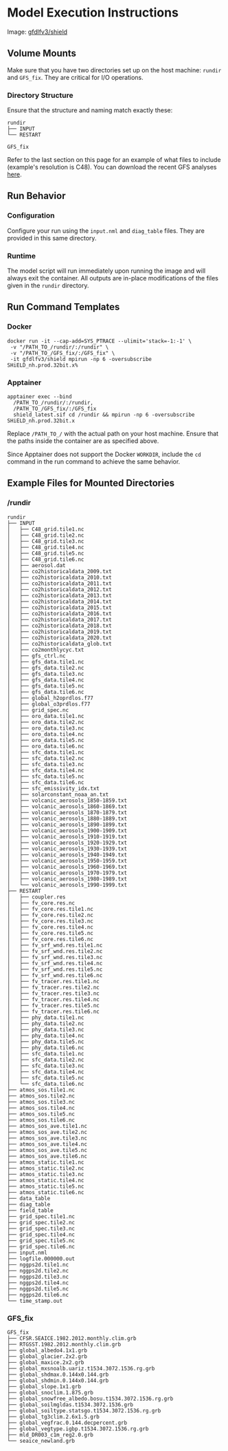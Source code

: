 # Model Execution Instructions

Image: [gfdlfv3/shield](https://hub.docker.com/r/gfdlfv3/shield)

## Volume Mounts
Make sure that you have two directories set up on the host machine: `rundir` and `GFS_fix`. They are critical for I/O operations.

### Directory Structure
Ensure that the structure and naming match exactly these:
```
rundir
├── INPUT
└── RESTART
```

```
GFS_fix
```
Refer to the last section on this page for an example of what files to include (example's resolution is C48). You can download the recent GFS analyses [here](https://www.nco.ncep.noaa.gov/pmb/products/gfs/).

## Run Behavior
### Configuration
Configure your run using the `input.nml` and `diag_table` files. They are provided in this same directory. 

### Runtime
The model script will run immediately upon running the image and will always exit the container. All outputs are in-place modifications of the files given in the `rundir` directory.


## Run Command Templates

### Docker
```
docker run -it --cap-add=SYS_PTRACE --ulimit='stack=-1:-1' \
 -v "/PATH_TO_/rundir/:/rundir" \
 -v "/PATH_TO_/GFS_fix/:/GFS_fix" \
 -it gfdlfv3/shield mpirun -np 6 -oversubscribe SHiELD_nh.prod.32bit.x%   
```

### Apptainer
```
apptainer exec --bind
  /PATH_TO_/rundir/:/rundir,
  /PATH_TO_/GFS_fix/:/GFS_fix
  shield_latest.sif cd /rundir && mpirun -np 6 -oversubscribe SHiELD_nh.prod.32bit.x
```
Replace `/PATH_TO_/` with the actual path on your host machine. Ensure that the paths inside the container are as specified above. 

Since Apptainer does not support the Docker `WORKDIR`, include the `cd` command in the run command to achieve the same behavior.

## Example Files for Mounted Directories

### /rundir
```
rundir
├── INPUT
│   ├── C48_grid.tile1.nc
│   ├── C48_grid.tile2.nc
│   ├── C48_grid.tile3.nc
│   ├── C48_grid.tile4.nc
│   ├── C48_grid.tile5.nc
│   ├── C48_grid.tile6.nc
│   ├── aerosol.dat
│   ├── co2historicaldata_2009.txt
│   ├── co2historicaldata_2010.txt
│   ├── co2historicaldata_2011.txt
│   ├── co2historicaldata_2012.txt
│   ├── co2historicaldata_2013.txt
│   ├── co2historicaldata_2014.txt
│   ├── co2historicaldata_2015.txt
│   ├── co2historicaldata_2016.txt
│   ├── co2historicaldata_2017.txt
│   ├── co2historicaldata_2018.txt
│   ├── co2historicaldata_2019.txt
│   ├── co2historicaldata_2020.txt
│   ├── co2historicaldata_glob.txt
│   ├── co2monthlycyc.txt
│   ├── gfs_ctrl.nc
│   ├── gfs_data.tile1.nc
│   ├── gfs_data.tile2.nc
│   ├── gfs_data.tile3.nc
│   ├── gfs_data.tile4.nc
│   ├── gfs_data.tile5.nc
│   ├── gfs_data.tile6.nc
│   ├── global_h2oprdlos.f77
│   ├── global_o3prdlos.f77
│   ├── grid_spec.nc
│   ├── oro_data.tile1.nc
│   ├── oro_data.tile2.nc
│   ├── oro_data.tile3.nc
│   ├── oro_data.tile4.nc
│   ├── oro_data.tile5.nc
│   ├── oro_data.tile6.nc
│   ├── sfc_data.tile1.nc
│   ├── sfc_data.tile2.nc
│   ├── sfc_data.tile3.nc
│   ├── sfc_data.tile4.nc
│   ├── sfc_data.tile5.nc
│   ├── sfc_data.tile6.nc
│   ├── sfc_emissivity_idx.txt
│   ├── solarconstant_noaa_an.txt
│   ├── volcanic_aerosols_1850-1859.txt
│   ├── volcanic_aerosols_1860-1869.txt
│   ├── volcanic_aerosols_1870-1879.txt
│   ├── volcanic_aerosols_1880-1889.txt
│   ├── volcanic_aerosols_1890-1899.txt
│   ├── volcanic_aerosols_1900-1909.txt
│   ├── volcanic_aerosols_1910-1919.txt
│   ├── volcanic_aerosols_1920-1929.txt
│   ├── volcanic_aerosols_1930-1939.txt
│   ├── volcanic_aerosols_1940-1949.txt
│   ├── volcanic_aerosols_1950-1959.txt
│   ├── volcanic_aerosols_1960-1969.txt
│   ├── volcanic_aerosols_1970-1979.txt
│   ├── volcanic_aerosols_1980-1989.txt
│   └── volcanic_aerosols_1990-1999.txt
├── RESTART
│   ├── coupler.res
│   ├── fv_core.res.nc
│   ├── fv_core.res.tile1.nc
│   ├── fv_core.res.tile2.nc
│   ├── fv_core.res.tile3.nc
│   ├── fv_core.res.tile4.nc
│   ├── fv_core.res.tile5.nc
│   ├── fv_core.res.tile6.nc
│   ├── fv_srf_wnd.res.tile1.nc
│   ├── fv_srf_wnd.res.tile2.nc
│   ├── fv_srf_wnd.res.tile3.nc
│   ├── fv_srf_wnd.res.tile4.nc
│   ├── fv_srf_wnd.res.tile5.nc
│   ├── fv_srf_wnd.res.tile6.nc
│   ├── fv_tracer.res.tile1.nc
│   ├── fv_tracer.res.tile2.nc
│   ├── fv_tracer.res.tile3.nc
│   ├── fv_tracer.res.tile4.nc
│   ├── fv_tracer.res.tile5.nc
│   ├── fv_tracer.res.tile6.nc
│   ├── phy_data.tile1.nc
│   ├── phy_data.tile2.nc
│   ├── phy_data.tile3.nc
│   ├── phy_data.tile4.nc
│   ├── phy_data.tile5.nc
│   ├── phy_data.tile6.nc
│   ├── sfc_data.tile1.nc
│   ├── sfc_data.tile2.nc
│   ├── sfc_data.tile3.nc
│   ├── sfc_data.tile4.nc
│   ├── sfc_data.tile5.nc
│   └── sfc_data.tile6.nc
├── atmos_sos.tile1.nc
├── atmos_sos.tile2.nc
├── atmos_sos.tile3.nc
├── atmos_sos.tile4.nc
├── atmos_sos.tile5.nc
├── atmos_sos.tile6.nc
├── atmos_sos_ave.tile1.nc
├── atmos_sos_ave.tile2.nc
├── atmos_sos_ave.tile3.nc
├── atmos_sos_ave.tile4.nc
├── atmos_sos_ave.tile5.nc
├── atmos_sos_ave.tile6.nc
├── atmos_static.tile1.nc
├── atmos_static.tile2.nc
├── atmos_static.tile3.nc
├── atmos_static.tile4.nc
├── atmos_static.tile5.nc
├── atmos_static.tile6.nc
├── data_table
├── diag_table
├── field_table
├── grid_spec.tile1.nc
├── grid_spec.tile2.nc
├── grid_spec.tile3.nc
├── grid_spec.tile4.nc
├── grid_spec.tile5.nc
├── grid_spec.tile6.nc
├── input.nml
├── logfile.000000.out
├── nggps2d.tile1.nc
├── nggps2d.tile2.nc
├── nggps2d.tile3.nc
├── nggps2d.tile4.nc
├── nggps2d.tile5.nc
├── nggps2d.tile6.nc
└── time_stamp.out
```
### GFS_fix
```
GFS_fix
├── CFSR.SEAICE.1982.2012.monthly.clim.grb
├── RTGSST.1982.2012.monthly.clim.grb
├── global_albedo4.1x1.grb
├── global_glacier.2x2.grb
├── global_maxice.2x2.grb
├── global_mxsnoalb.uariz.t1534.3072.1536.rg.grb
├── global_shdmax.0.144x0.144.grb
├── global_shdmin.0.144x0.144.grb
├── global_slope.1x1.grb
├── global_snoclim.1.875.grb
├── global_snowfree_albedo.bosu.t1534.3072.1536.rg.grb
├── global_soilmgldas.t1534.3072.1536.grb
├── global_soiltype.statsgo.t1534.3072.1536.rg.grb
├── global_tg3clim.2.6x1.5.grb
├── global_vegfrac.0.144.decpercent.grb
├── global_vegtype.igbp.t1534.3072.1536.rg.grb
├── mld_DR003_c1m_reg2.0.grb
└── seaice_newland.grb
```
